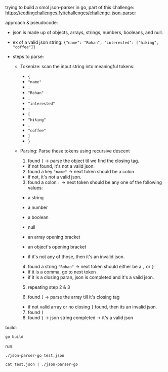 trying to build a smol json-parser in go, part of this challenge: https://codingchallenges.fyi/challenges/challenge-json-parser

approach & pseudocode:

- json is made up of objects, arrays, strings, numbers, booleans, and null.
- ex of a valid json string: `{"name": "Rohan", "interested": ["hiking", "coffee"]}`
- steps to parse:

  - Tokenize: scan the input string into meaningful tokens:
    - `{`
    - `"name"`
    - `:`
    - `"Rohan"`
    - `,`
    - `"interested"`
    - `:`
    - `[`
    - `"hiking"`
    - `,`
    - `"coffee"`
    - `]`
    - `}`
  - Parsing: Parse these tokens using recursive descent

    1. found `{` -> parse the object til we find the closing tag.

    - if not found, it's not a valid json.

    2. found a key `"name"` -> next token should be a colon

    - if not, it's not a valid json.

    3. found a colon `:` -> next token should be any one of the following values:

    - a string
    - a number
    - a boolean
    - null
    - an array opening bracket
    - an object's opening bracket

    - if it's not any of those, then it's an invalid json.

    4. found a string `"Rohan"` -> next token should either be a `,` or `}`

    - if it is a comma, go to next token
    - if it is a closing paran, json is completed and it's a vaild json.

    5. repeating step 2 & 3

    6. found `[` -> parse the array till it's closing tag

    - if not valid array or no closing `]` found, then its an invalid json.

    7. found `]`
    8. found `}` -> json string completed -> it's a valid json

build:

```
go build
```

run:

```
./json-parser-go test.json
```

```
cat test.json | ./json-parser-go
```
